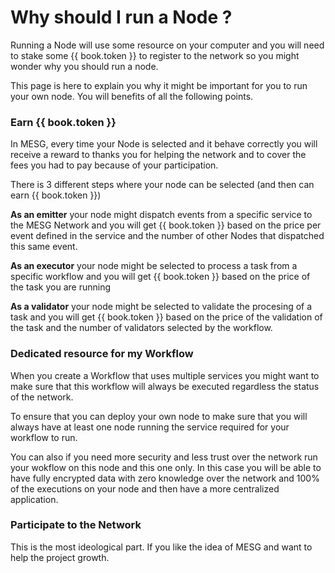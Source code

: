 # Why should I run a Node ?

Running a Node will use some resource on your computer and you will need to stake some {{ book.token }} to register to the network so you might wonder why you should run a node.

This page is here to explain you why it might be important for you to run your own node. You will benefits of all the following points.

### Earn {{ book.token }}

In MESG, every time your Node is selected and it behave correctly you will receive a reward to thanks you for helping the network and to cover the fees you had to pay because of your participation.

There is 3 different steps where your node can be selected (and then can earn {{ book.token }})

**As an emitter** your node might dispatch events from a specific service to the MESG Network and you will get {{ book.token }} based on the price per event defined in the service and the number of other Nodes that dispatched this same event.

**As an executor** your node might be selected to process a task from a specific workflow and you will get {{ book.token }} based on the price of the task you are running

**As a validator** your node might be selected to validate the procesing of a task and you will get {{ book.token }} based on the price of the validation of the task and the number of validators selected by the workflow.

### Dedicated resource for my Workflow

When you create a Workflow that uses multiple services you might want to make sure that this workflow will always be executed regardless the status of the network.

To ensure that you can deploy your own node to make sure that you will always have at least one node running the service required for your workflow to run.

You can also if you need more security and less trust over the network run your wokflow on this node and this one only. In this case you will be able to have fully encrypted data with zero knowledge over the network and 100% of the executions on your node and then have a more centralized application.

### Participate to the Network

This is the most ideological part. If you like the idea of MESG and want to help the project growth.
